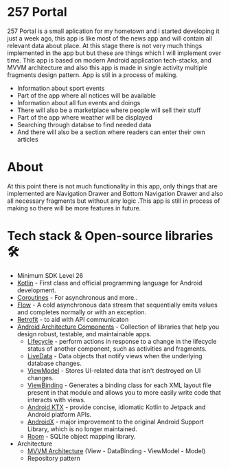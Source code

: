 # 257 Portal
257 Portal is a small aplication for my hometown and i started developing it just a week ago, this app is like most of the news app and will contain all relevant data about place.
At this stage there is not very much things implemented in the app but but these are things which I will implement over time. This app is based on modern Android application tech-stacks, and MVVM architecture and also this app is made in single activity multiple fragments design pattern. App is stil in a process of making.
  - Information about sport events
  - Part of the app where all notices will be available
  - Information about all fun events and doings
  - There will also be a marketplace where people will sell their stuff
  - Part of the app where weather will be displayed
  - Searching through databse to find needed data
  - And there will also be a section where readers can enter their own articles

# About
At this point there is not much functionality in this app, only things that are implemented are Navigation Drawer and Bottom Navigation Drawer and also all necessary fragments but without any logic .This app is still in process of making so there will be more features in future.

# Tech stack & Open-source libraries 🛠
- Minimum SDK Level 26
- [Kotlin](https://kotlinlang.org/) - First class and official programming language for Android development.
- [Coroutines](https://kotlin.github.io/kotlinx.coroutines/kotlinx-coroutines-core/) - For asynchronous and more..
- [Flow](https://kotlin.github.io/kotlinx.coroutines/kotlinx-coroutines-core/kotlinx.coroutines.flow/) - A cold asynchronous data stream that sequentially emits values and completes normally or with an exception.
- [Retrofit](https://square.github.io/retrofit/) - to aid with API communicaton
- [Android Architecture Components](https://developer.android.com/topic/libraries/architecture) - Collection of libraries that help you design robust, testable, and maintainable apps.
    - [Lifecycle](https://developer.android.com/topic/libraries/architecture/lifecycle) - perform actions in response to a change in the lifecycle status of another component, such as activities and fragments.
    - [LiveData](https://developer.android.com/topic/libraries/architecture/livedata) - Data objects that notify views when the underlying database changes.
    - [ViewModel](https://developer.android.com/topic/libraries/architecture/viewmodel) - Stores UI-related data that isn't destroyed on UI changes.
    - [ViewBinding](https://developer.android.com/topic/libraries/view-binding) - Generates a binding class for each XML layout file present in that module and allows you to more easily write code that interacts with views.
    - [Android KTX](https://developer.android.com/kotlin/ktx) - provide concise, idiomatic Kotlin to Jetpack and Android platform APIs.
    - [AndroidX](https://developer.android.com/jetpack/androidx) - major improvement to the original Android Support Library, which is no longer maintained.
    - [Room](https://developer.android.com/training/data-storage/room) - SQLite object mapping library.
- Architecture
    - [MVVM Architecture](https://developer.android.com/jetpack/guide?gclid=CjwKCAiAkJKCBhAyEiwAKQBCkrariGLVBTGun7TGT9IMaVf0ojoXdjIc-5tz-jl1L-CM7EsWjQrExRoCHO0QAvD_BwE&gclsrc=aw.ds) (View - DataBinding - ViewModel - Model)
    - Repository pattern
